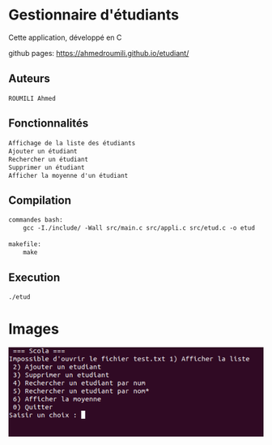 #  Gestionnaire d'étudiants

Cette application, développé en C

github pages: https://ahmedroumili.github.io/etudiant/

## Auteurs
    ROUMILI Ahmed
    
## Fonctionnalités
    Affichage de la liste des étudiants
    Ajouter un étudiant
    Rechercher un étudiant
    Supprimer un étudiant
    Afficher la moyenne d'un étudiant
    
## Compilation

    commandes bash:
        gcc -I./include/ -Wall src/main.c src/appli.c src/etud.c -o etud

    makefile:
        make
    
## Execution
    ./etud

# Images

![alt text](images/1.png)
